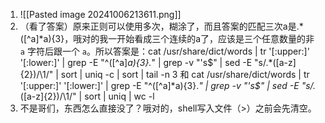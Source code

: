 1. ![[Pasted image 20241006213611.png]]
2. （看了答案）原来正则可以使用多次，糊涂了，而且答案的匹配三次a是.\* ([\^a]\*a){3}，哦对的我一开始看成三个连续的a了，应该是三个任意数量的非 `a` 字符后跟一个 `a`。所以答案是：cat /usr/share/dict/words | tr '[:upper:]' '[:lower:]'  | grep -E "^([\^a]*a){3}.*" | grep -v "'s$" | sed -E "s/.\*([a-z]{2})/\1/" | sort | uniq -c | sort | tail -n 3 和 cat /usr/share/dict/words | tr '[:upper:]' '[:lower:]'  | grep -E "^([\^a]\*a){3}.*" | grep -v "'s\$" | sed -E "s/.*([a-z]{2})/\1/" | sort | uniq | wc -l
3. 不是哥们，东西怎么直接没了？哦对的，shell写入文件（>）之前会先清空。
